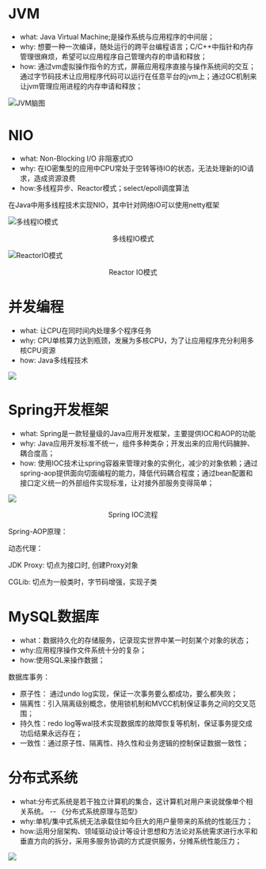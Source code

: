 # JVM
* what: Java Virtual Machine;是操作系统与应用程序的中间层；
* why: 想要一种一次编译，随处运行的跨平台编程语言；C/C++中指针和内存管理很麻烦，希望可以应用程序自己管理内存的申请和释放；
* how: 通过vm虚拟操作指令的方式，屏蔽应用程序直接与操作系统间的交互；通过字节码技术让应用程序代码可以运行在任意平台的jvm上；通过GC机制来让jvm管理应用进程的内存申请和释放；

![JVM脑图](./Java中的JVM技术.mindmap.png)



# NIO

* what: Non-Blocking I/O 非阻塞式IO
* why: 在IO密集型的应用中CPU常处于空转等待IO的状态，无法处理新的IO请求，造成资源浪费
* how:多线程异步、Reactor模式；select/epoll调度算法

在Java中用多线程技术实现NIO，其中针对网络IO可以使用netty框架

![多线程IO模式](.\多线程IO模式.jpg)

<center>多线程IO模式</center>

![ReactorIO模式](.\ReactorIO模式.jpg)

<center>Reactor IO模式</center>



# 并发编程

* what: 让CPU在同时间内处理多个程序任务
* why: CPU单核算力达到瓶颈，发展为多核CPU，为了让应用程序充分利用多核CPU资源
* how: Java多线程技术

![](.\Java多线程.png)

# Spring开发框架

* what: Spring是一款轻量级的Java应用开发框架，主要提供IOC和AOP的功能
* why: Java应用开发标准不统一，组件多种类杂；开发出来的应用代码臃肿、耦合度高；
* how: 使用IOC技术让spring容器来管理对象的实例化，减少的对象依赖；通过spring-aop提供面向切面编程的能力，降低代码耦合程度；通过bean配置和接口定义统一的外部组件实现标准，让对接外部服务变得简单；

![](.\spring-ioc流程.jpg)

<center>Spring IOC流程</center>

Spring-AOP原理：

动态代理：

JDK Proxy: 切点为接口时, 创建Proxy对象

CGLib: 切点为一般类时，字节码增强，实现子类

# MySQL数据库

* what：数据持久化的存储服务，记录现实世界中某一时刻某个对象的状态；
* why:应用程序操作文件系统十分的复杂；
* how:使用SQL来操作数据；

数据库事务：

- 原子性： 通过undo log实现，保证一次事务要么都成功，要么都失败；
- 隔离性：引入隔离级别概念，使用锁机制和MVCC机制保证事务之间的交叉范围；
- 持久性：redo log等wal技术实现数据库的故障恢复等机制，保证事务提交成功后结果永远存在；
- 一致性：通过原子性、隔离性、持久性和业务逻辑的控制保证数据一致性；

# 分布式系统

* what:分布式系统是若干独立计算机的集合，这计算机对用户来说就像单个相关系统。 -- 《分布式系统原理与范型》
* why:单机/集中式系统无法承载住如今巨大的用户量带来的系统的性能压力；
* how:运用分层架构、领域驱动设计等设计思想和方法论对系统需求进行水平和垂直方向的拆分，采用多服务协调的方式提供服务，分摊系统性能压力；

![](.\分布式系统设计.mindmap.png)